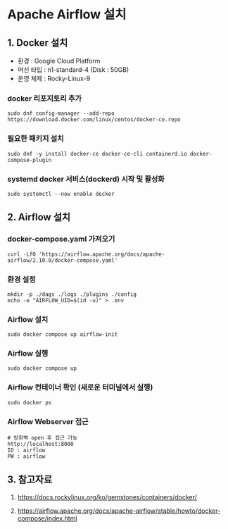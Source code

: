 <h1>Apache Airflow 설치</h1>

<h2>1. Docker 설치</h2>

- 환경 : Google Cloud Platform
- 머신 타입 : n1-standard-4 (Disk : 50GB)
- 운영 체제 : Rocky-Linux-9

### docker 리포지토리 추가
<pre><code>sudo dnf config-manager --add-repo https://download.docker.com/linux/centos/docker-ce.repo</code></pre>

### 필요한 패키지 설치
<pre><code>sudo dnf -y install docker-ce docker-ce-cli containerd.io docker-compose-plugin</code></pre>

### systemd docker 서비스(dockerd) 시작 및 활성화
<pre><code>sudo systemctl --now enable docker</code></pre>

<h2>2. Airflow 설치</h2>

### docker-compose.yaml 가져오기
<pre><code>curl -LfO 'https://airflow.apache.org/docs/apache-airflow/2.10.0/docker-compose.yaml'</code></pre>

### 환경 설정
<pre><code>mkdir -p ./dags ./logs ./plugins ./config
echo -e "AIRFLOW_UID=$(id -u)" > .env</code></pre>

### Airflow 설치
<pre><code>sudo docker compose up airflow-init</code></pre>

### Airflow 실행
<pre><code>sudo docker compose up</code></pre>

### Airflow 컨테이너 확인 (새로운 터미널에서 실행)
<pre><code>sudo docker ps</code></pre>

### Airflow Webserver 접근
<pre><code># 방화벽 open 후 접근 가능
http://localhost:8080
ID : airflow
PW : airflow</code></pre>

<h2>3. 참고자료</h2>

1. https://docs.rockylinux.org/ko/gemstones/containers/docker/

2. https://airflow.apache.org/docs/apache-airflow/stable/howto/docker-compose/index.html
